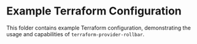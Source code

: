 Example Terraform Configuration
===============================

This folder contains example Terraform configuration, demonstrating the usage
and capabilities of `terraform-provider-rollbar`.
